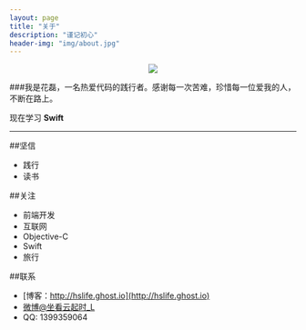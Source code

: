 ```yaml
---
layout: page
title: "关于"
description: "谨记初心"
header-img: "img/about.jpg"
---
```



<center>
    <p><img src="http://7xoxd4.com1.z0.glb.clouddn.com/header.jpg" align="center"></p>
</center>

###我是花磊，一名热爱代码的践行者。感谢每一次苦难，珍惜每一位爱我的人，不断在路上。

 现在学习 **Swift**

---
##坚信
* 践行
* 读书

##关注
* 前端开发
* 互联网
* Objective-C
* Swift
* 旅行

##联系
* [博客：http://hslife.ghost.io](http://hslife.ghost.io)
* [微博@坐看云起时_L](http://weibo.com/2381268870)
* QQ: 1399359064






